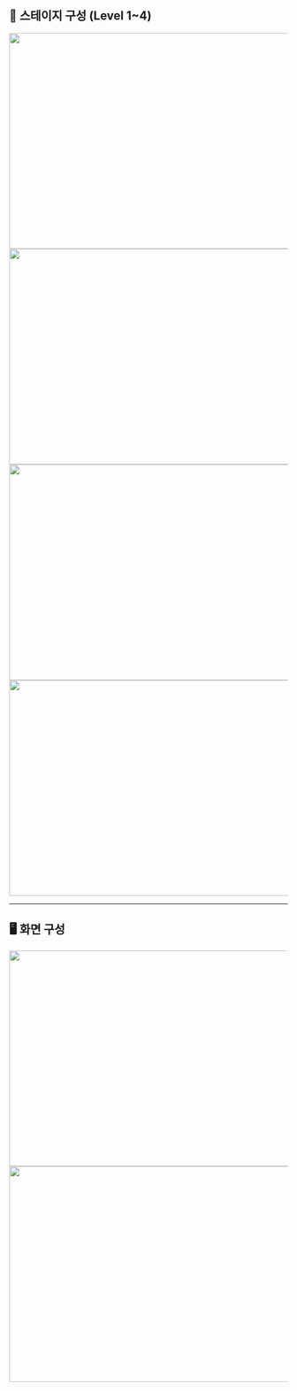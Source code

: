 ## 👾 스테이지 구성 (Level 1~4)
<img src="https://user-images.githubusercontent.com/43926202/182037853-bbcfbba8-f80d-4f3c-bccb-a8a94b7a23e5.jpg"  width="700" height="390"><br>
<img src="https://user-images.githubusercontent.com/43926202/182037855-0b176f8e-c723-40c3-89e6-e9abd2655646.jpg"  width="700" height="390"><br>
<img src="https://user-images.githubusercontent.com/43926202/182037860-7777f106-f72e-4444-b012-26cf2a9ee47c.jpg"  width="700" height="390"><br>
<img src="https://user-images.githubusercontent.com/43926202/182037866-7f86f1d6-93f7-4f75-854e-aa24d6786809.jpg"  width="700" height="390"><br>
***
## 🖥 화면 구성
<img src="https://user-images.githubusercontent.com/43926202/182037869-14cf2832-0615-4f5a-9037-4a8cdaa4a3b7.jpg"  width="700" height="390"><br>
<img src="https://user-images.githubusercontent.com/43926202/182037874-ef9dc4f4-0c98-41a3-9cc2-848779436331.jpg"  width="700" height="390"><br>
